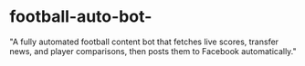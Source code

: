 # football-auto-bot-
 "A fully automated football content bot that fetches live scores, transfer news, and player comparisons, then posts them to Facebook automatically."
